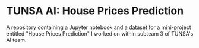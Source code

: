 # TUNSA AI: House Prices Prediction
A repository containing a Jupyter notebook and a dataset for a mini-project entitled "House Prices Prediction" I worked on within subteam 3 of TUNSA's AI team.
